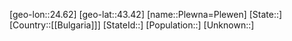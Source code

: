 ﻿---
location: [43.42,24.62]
type: City
tags:
- geo/City


SpocWebEntityId: 33408
isDeleted: false
confidential: public

---
[geo-lon::24.62]
[geo-lat::43.42]
[name::Plewna=Plewen]
[State::]
[Country::[[Bulgaria]]]
[StateId::]
[Population::]
[Unknown::]

